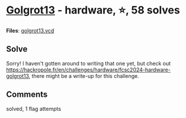 [Golgrot13](challenge_files/README.md) - hardware, ⭐, 58 solves
===

**Files**: [golgrot13.vcd](https://www.narthorn.com/ctf/FCSC-2024/challenge_files/hardware/Golgrot13/golgrot13.vcd)

## Solve

Sorry! I haven't gotten around to writing that one yet, but check out https://hackropole.fr/en/challenges/hardware/fcsc2024-hardware-golgrot13, there might be a write-up for this challenge.

## Comments

solved, 1 flag attempts